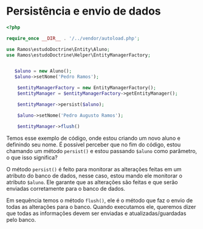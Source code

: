 <h1>Persistência e envio de dados</h1>

~~~php 
<?php

require_once __DIR__ . '/../vendor/autoload.php';

use Ramos\estudoDoctrine\Entity\Aluno;
use Ramos\estudoDoctrine\Helper\EntityManagerFactory;


   $aluno = new Aluno();
   $aluno->setNome('Pedro Ramos');

    $entityManagerFactory = new EntityManagerFactory();
    $entityManager = $entityManagerFactory->getEntityManager();

    $entityManager->persist($aluno);

    $aluno->setNome('Pedro Augusto Ramos');

    $entityManager->flush()

~~~

Temos esse exemplo de código, onde estou criando um novo aluno e definindo seu nome. É possível perceber que no fim do 
código, estou chamando um método `persist()` e estou passando `$aluno` como parâmetro, o que isso significa?

O método `persist()` é feito para monitorar as alterações feitas em um atributo do banco de dados, nesse caso, estou mando 
ele monitorar o atributo `$aluno`. Ele garante que as alterações são feitas e que serão enviadas corretamente para o banco de dados.

Em sequência temos o método `flush()`, ele é o método que faz o envio de todas as alterações para o banco. Quando executamos ele, queremos dizer que todas as informações devem ser enviadas e atualizadas/guardadas pelo banco.